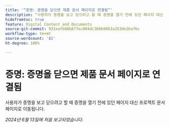 ```yaml
---
title: '“증명: 증명을 닫으면 제품 문서 페이지로 연결됨”'
description: “사용자가 증명을 보고 닫으려고 할 때 증명을 열기 전에 있던 페이지 대신 프로젝트 문서 페이지로 이동됩니다.”
hidefromtoc: true
feature: Digital Content and Documents
source-git-commit: 931eafb88b877ec004dc360b9063a253de2bafbc
workflow-type: tm+mt
source-wordcount: '82'
ht-degree: 100%

---
```



# 증명: 증명을 닫으면 제품 문서 페이지로 연결됨

사용자가 증명을 보고 닫으려고 할 때 증명을 열기 전에 있던 페이지 대신 프로젝트 문서 페이지로 이동됩니다.

_2024년 6월 13일에 처음 보고되었습니다._
